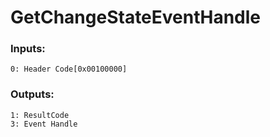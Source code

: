 # GetChangeStateEventHandle

### Inputs:
    0: Header Code[0x00100000]
### Outputs:
    1: ResultCode
    3: Event Handle